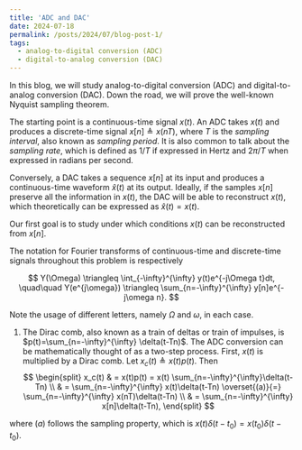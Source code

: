 ```yaml
---
title: 'ADC and DAC'
date: 2024-07-18
permalink: /posts/2024/07/blog-post-1/
tags:
  - analog-to-digital conversion (ADC)
  - digital-to-analog conversion (DAC)
---
```


In this blog, we will study analog-to-digital conversion (ADC) and
digital-to-analog conversion (DAC). Down the road, we will prove the well-known
Nyquist sampling theorem. 

The starting point is a continuous-time signal $x(t)$. An ADC takes $x(t)$ and
produces a discrete-time signal $x[n]\triangleq x(nT)$, where $T$ is the
*sampling interval*, also known as *sampling period*. It is also
common to talk about the *sampling rate*, which is defined as $1/T$ if
expressed in Hertz and $2\pi/T$ when expressed in radians per second.

Conversely, a DAC takes a sequence $x[n]$ at its input and produces a
continuous-time waveform $\hat{x}(t)$ at its output. Ideally, if the samples
$x[n]$ preserve all the information in $x(t)$, the DAC will be able to
reconstruct $x(t)$, which theoretically can be expressed as $\hat{x}(t)=x(t)$.

Our first goal is to study under which conditions $x(t)$ can be reconstructed
from $x[n]$.

The notation for Fourier transforms of continuous-time and discrete-time signals
throughout this problem is respectively

$$
Y(\Omega) \triangleq \int_{-\infty}^{\infty} y(t)e^{-j\Omega t}dt, \quad\quad
    Y(e^{j\omega}) \triangleq \sum_{n=-\infty}^{\infty} y[n]e^{-j\omega n}.
$$

Note the usage of different letters, namely $\Omega$ and $\omega$, in each case.

1. The Dirac comb, also known as a train of deltas or train of impulses, is
  $p(t)=\sum_{n=-\infty}^{\infty} \delta(t-Tn)$. The ADC conversion can be
  mathematically thought of as a two-step process. First, $x(t)$ is multiplied
  by a Dirac comb. Let $x_c(t)\triangleq x(t)p(t)$. Then
  $$
  \begin{split}
  x_c(t) & = x(t)p(t) = x(t) \sum_{n=-\infty}^{\infty}\delta(t-Tn) \\
      & = \sum_{n=-\infty}^{\infty} x(t)\delta(t-Tn) \overset{(a)}{=} \sum_{n=-\infty}^{\infty} x(nT)\delta(t-Tn) \\
      & = \sum_{n=-\infty}^{\infty} x[n]\delta(t-Tn),
  \end{split}
  $$
  
  where $(a)$ follows the sampling property, which is
  $x(t)\delta(t-t_0)=x(t_0)\delta(t-t_0)$.





<!-- Headings are cool
======

You can have many headings
======

Aren't headings cool?
------ -->